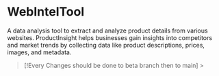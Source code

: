 # WebIntelTool
A data analysis tool to extract and analyze product details from various websites. ProductInsight helps businesses gain insights into competitors and market trends by collecting data like product descriptions, prices, images, and metadata.

> [!Every Changes should be done to beta branch then to main] >

